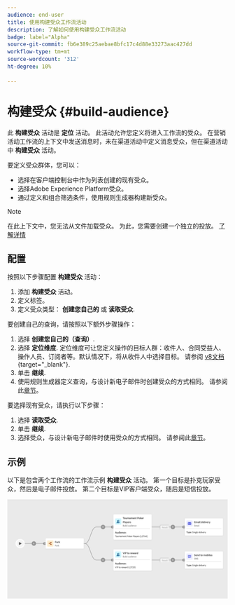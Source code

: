 ```yaml
---
audience: end-user
title: 使用构建受众工作流活动
description: 了解如何使用构建受众工作流活动
badge: label="Alpha"
source-git-commit: fb6e389c25aebae8bfc17c4d88e33273aac427dd
workflow-type: tm+mt
source-wordcount: '312'
ht-degree: 10%

---
```



# 构建受众 {#build-audience}

此 **构建受众** 活动是 **定位** 活动。 此活动允许您定义将进入工作流的受众。 在营销活动工作流的上下文中发送消息时，未在渠道活动中定义消息受众，但在渠道活动中 **构建受众** 活动。

要定义受众群体，您可以：

* 选择在客户端控制台中作为列表创建的现有受众。
* 选择Adobe Experience Platform受众。
* 通过定义和组合筛选条件，使用规则生成器构建新受众。

>[!NOTE]
>
>在此上下文中，您无法从文件加载受众。 为此，您需要创建一个独立的投放。 [了解详情](../../audience/about-audiences.md)

<!--
The **Build audience** activity can be placed at the beginning of the workflow or after any other activity. Any activity can be placed after the **Build audience**.
-->

## 配置

按照以下步骤配置 **构建受众** 活动：

1. 添加 **构建受众** 活动。
1. 定义标签。
1. 定义受众类型： **创建您自己的** 或 **读取受众**.

要创建自己的查询，请按照以下额外步骤操作：

1. 选择 **创建您自己的（查询）**.
1. 选择 **定位维度**. 定位维度可让您定义操作的目标人群：收件人、合同受益人、操作人员、订阅者等。默认情况下，将从收件人中选择目标。 请参阅 [v8文档](https://experienceleague.adobe.com/docs/campaign/automation/workflows/introduction/wf-type/targeting-workflows.html#targeting-and-filtering-dimensions){target="_blank"}.
1. 单击 **继续**.
1. 使用规则生成器定义查询，与设计新电子邮件时创建受众的方式相同。 请参阅此[章节](../../audience/segment-builder.md)。

要选择现有受众，请执行以下步骤：

1. 选择 **读取受众**.
1. 单击 **继续**.
1. 选择受众，与设计新电子邮件时使用受众的方式相同。 请参阅此[章节](../../audience/add-audience.md)。

## 示例

以下是包含两个工作流的工作流示例 **构建受众** 活动。 第一个目标是扑克玩家受众，然后是电子邮件投放。 第二个目标是VIP客户端受众，随后是短信投放。

![](../assets/workflow-audience-example.png)